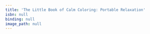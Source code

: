 ```yaml
---
title: 'The Little Book of Calm Coloring: Portable Relaxation'
isbn: null
binding: null
image_path: null
---
```


